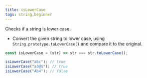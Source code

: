 ```yaml
---
title: isLowerCase
tags: string,beginner
---
```


Checks if a string is lower case.

- Convert the given string to lower case, using `String.prototype.toLowerCase()` and compare it to the original.

```js
const isLowerCase = (str) => str === str.toLowerCase();
```

```js
isLowerCase("abc"); // true
isLowerCase("a3@$"); // true
isLowerCase("Ab4"); // false
```
